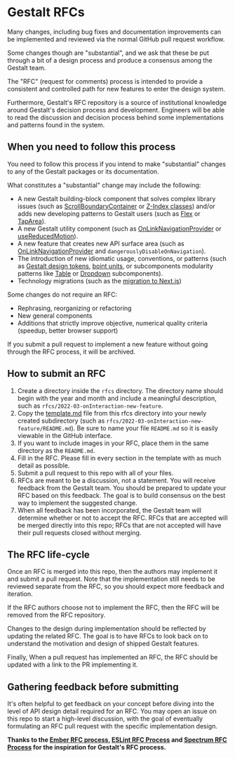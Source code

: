 # Gestalt RFCs

Many changes, including bug fixes and documentation improvements can be
implemented and reviewed via the normal GitHub pull request workflow.

Some changes though are "substantial", and we ask that these be put
through a bit of a design process and produce a consensus among the Gestalt team.

The "RFC" (request for comments) process is intended to provide a
consistent and controlled path for new features to enter the design system.

Furthermore, Gestalt's RFC repository is a source of institutional knowledge around Gestalt's decision process and development. Engineers will be able to read the discussion and decision process behind some implementations and patterns found in the system.

## When you need to follow this process

You need to follow this process if you intend to make "substantial"
changes to any of the Gestalt packages or its documentation.

What constitutes a "substantial" change may include the following:

- A new Gestalt building-block component that solves complex library issues (such as [ScrollBoundaryContainer](https://gestalt.pinterest.systems/scrollboundarycontainer) or [Z-Index classes](https://gestalt.pinterest.systems/zindex_classes)) and/or adds new developing patterns to Gestalt users (such as [Flex](https://gestalt.pinterest.systems/flex) or [TapArea](https://gestalt.pinterest.systems/taparea)).
- A new Gestalt utility component (such as [OnLinkNavigationProvider](https://gestalt.pinterest.systems/onlinknavigationprovider) or [useReducedMotion](https://gestalt.pinterest.systems/usereducedmotion)).
- A new feature that creates new API surface area (such as [OnLinkNavigationProvider](https://gestalt.pinterest.systems/onlinknavigationprovider) and `dangerouslyDisableOnNavigation`).
- The introduction of new idiomatic usage, conventions, or patterns (such as [Gestalt design tokens](https://gestalt.pinterest.systems/design_tokens), [boint units](https://gestalt.pinterest.systems/faq#Component-usage), or subcomponents modularity patterns like [Table](https://gestalt.netlify.app/table#Props) or [Dropdown](https://gestalt.netlify.app/dropdown) subcomponents).
- Technology migrations (such as the [migration to Next.js](https://github.com/pinterest/gestalt/pull/1642))

Some changes do not require an RFC:

- Rephrasing, reorganizing or refactoring
- New general components
- Additions that strictly improve objective, numerical quality
  criteria (speedup, better browser support)

If you submit a pull request to implement a new feature without going
through the RFC process, it will be archived.

## How to submit an RFC

1. Create a directory inside the `rfcs` directory. The directory name should begin with the year and month and include a meaningful description, such as `rfcs/2022-03-onInteraction-new-feature`.
2. Copy the [template.md](https://github.com/pinterest/gestalt/tree/master/rfcs/template.md) file from this rfcs directory into your newly created subdirectory (such as `rfcs/2022-03-onInteraction-new-feature/README.md`). Be sure to name your file `README.md` so it is easily viewable in the GitHub interface.
3. If you want to include images in your RFC, place them in the same directory as the `README.md`.
4. Fill in the RFC. Please fill in every section in the template with as much detail as possible.
5. Submit a pull request to this repo with all of your files.
6. RFCs are meant to be a discussion, not a statement. You will receive feedback from the Gestalt team. You should be prepared to update your RFC based on this feedback. The goal is to build consensus on the best way to implement the suggested change.
7. When all feedback has been incorporated, the Gestalt team will determine whether or not to accept the RFC. RFCs that are accepted will be merged directly into this repo; RFCs that are not accepted will have their pull requests closed without merging.

## The RFC life-cycle

Once an RFC is merged into this repo, then the authors may implement it and submit a pull request. Note that the implementation still needs to be reviewed separate from the RFC, so you should expect more feedback and iteration.

If the RFC authors choose not to implement the RFC, then the RFC will be removed from the RFC repository.

Changes to the design during implementation should be reflected by updating the related RFC. The goal is to have RFCs to look back on to understand the motivation and design of shipped Gestalt features.

Finally, When a pull request has implemented an RFC, the RFC should be updated with a link to the PR implementing it.

## Gathering feedback before submitting

It's often helpful to get feedback on your concept before diving into the level of API design detail required for an RFC. You may open an issue on this repo to start a high-level discussion, with the goal of eventually formulating an RFC pull request with the specific implementation design.

**Thanks to the [Ember RFC process](https://github.com/emberjs/rfcs), [ESLint RFC Process](https://github.com/eslint/rfcs/) and [Spectrum RFC Process](https://github.com/adobe/react-spectrum/tree/main/rfcs) for the inspiration for Gestalt's RFC process.**
